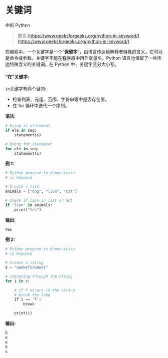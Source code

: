 # 关键词

中的 Python

> 原文:[https://www.geeksforgeeks.org/python-in-keyword/](https://www.geeksforgeeks.org/python-in-keyword/)

在编程中，一个关键字是一个“**保留字**”，由语言传达给解释者特殊的含义。它可以是命令或参数。关键字不能在程序段中用作变量名。Python 语言也保留了一些传达特殊含义的关键词。在 Python 中，关键字区分大小写。

#### “在”关键字:

`in`关键字有两个目的:

*   检查列表、元组、范围、字符串等中是否存在值。
*   在 for 循环中迭代一个序列。

**语法:**

```py
# Using if statement
if ele in seq:
    statement(s)

# Using for statement
for ele in seq:
    statement(s)

```

**例 1:**

```py
# Python program to demonstrate
# in keyword

# Create a lits
animals = ["dog", "lion", "cat"]

# Check if lion in list or not
if "lion" in animals:
    print("Yes")
```

**输出:**

```py
Yes

```

**例 2:**

```py
# Python program to demonstrate
# in keyword

# Create a string
s = "GeeksforGeeks"

# Iterating through the string
for i in s:

    # if f occurs in the string
    # break the loop
    if i == 'f':
        break

    print(i)
```

**输出:**

```py
G
e
e
k
s

```